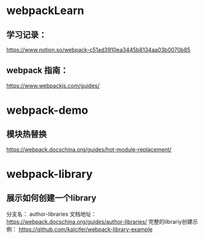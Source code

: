 # webpackLearn
## 学习记录：
https://www.notion.so/webpack-c51ad3910ea3445b8134aa03b0070b85

## webpack 指南：
https://www.webpackjs.com/guides/


# webpack-demo
## 模块热替换
https://webpack.docschina.org/guides/hot-module-replacement/

# webpack-library
## 展示如何创建一个library
分支名： author-libraries
文档地址： https://webpack.docschina.org/guides/author-libraries/
完整的librariy创建示例： https://github.com/kalcifer/webpack-library-example

